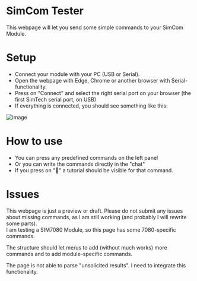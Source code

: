 # SimCom Tester
This webpage will let you send some simple commands to your SimCom Module.

# Setup
- Connect your module with your PC (USB or Serial).
- Open the webpage with Edge, Chrome or another browser with Serial-functionality.
- Press on "Connect" and select the right serial port on your browser (the first SimTech serial port, on USB)
- If everything is connected, you should see something like this:

![image](https://github.com/Adrianotiger/simcomtester/assets/7373079/88cc843a-c464-4d38-9cb9-864479e6c234)


# How to use
- You can press any predefined commands on the left panel
- Or you can write the commands directly in the "chat"
- If you press on "📃" a tutorial should be visible for that command.

# Issues  
This webpage is just a preview or draft. Please do not submit any issues about missing commands, as I am still working (and probably I will rewrite some parts).  
I am testing a SIM7080 Module, so this page has some 7080-specific commands.

The structure should let me/us to add (without much works) more commands and to add module-specific commands.

The page is not able to parse "unsolicited results". I need to integrate this functionality.
